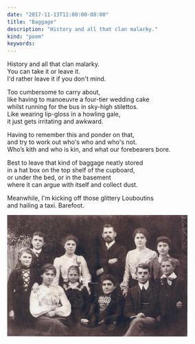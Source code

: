```yaml
---
date: "2017-11-13T11:00:00-08:00"
title: "Baggage"
description: "History and all that clan malarky."
kind: "poem"
keywords:
---
```


History and all that clan malarky.  
You can take it or leave it.  
I'd rather leave it if you don't mind.
 
Too cumbersome to carry about,  
like having to manoeuvre a four-tier wedding cake  
whilst running for the bus in sky-high stilettos.  
Like wearing lip-gloss in a howling gale,  
it just gets irritating and awkward.

Having to remember this and ponder on that,  
and try to work out who's who and who's not.  
Who’s kith and who is kin, and what our forebearers bore.

Best to leave that kind of baggage neatly stored  
in a hat box on the top shelf of the cupboard,  
or under the bed, or in the basement  
where it can argue with itself and collect dust.

Meanwhile, I'm kicking off those glittery Louboutins  
and hailing a taxi. Barefoot.

<img style="max-width:30em;" src="/images/Pepper-Family.jpg" alt="Pepper Family Picture"/>

